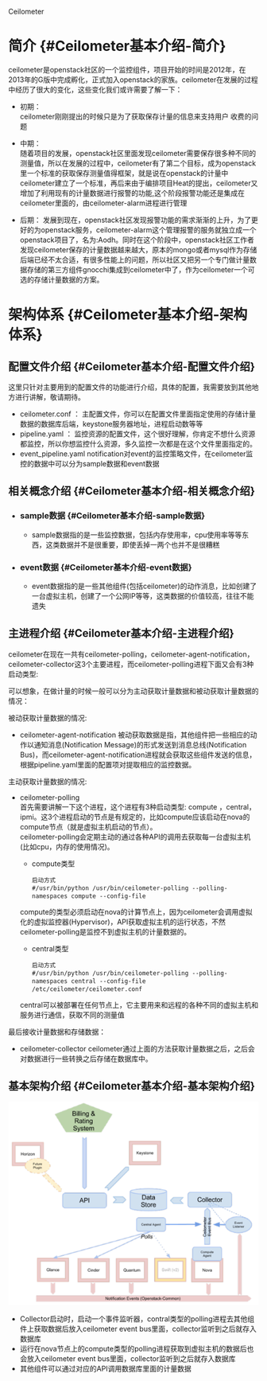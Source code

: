 Ceilometer

# **简介** {#Ceilometer基本介绍-简介}

ceilometer是openstack社区的一个监控组件，项目开始的时间是2012年，在2013年的G版中完成孵化，正式加入openstack的家族。ceilometer在发展的过程中经历了很大的变化，这些变化我们或许需要了解一下：

* 初期：  
  ceilometer刚刚提出的时候只是为了获取保存计量的信息来支持用户 收费的问题

* 中期：  
  随着项目的发展，openstack社区里面发现ceilometer需要保存很多种不同的测量值，所以在发展的过程中，ceilometer有了第二个目标，成为openstack里一个标准的获取保存测量值得框架，就是说在openstack的计量中ceilometer建立了一个标准，再后来由于编排项目Heat的提出，ceilometer又增加了利用现有的计量数据进行报警的功能,这个阶段报警功能还是集成在ceilometer里面的，由ceilometer-alarm进程进行管理

* 后期：
  发展到现在，openstack社区发现报警功能的需求渐渐的上升，为了更好的为openstack服务，ceilometer-alarm这个管理报警的服务就独立成一个openstack项目了，名为:Aodh。同时在这个阶段中，openstack社区工作者发现ceilometer保存的计量数据越来越大，原本的mongo或者mysql作为存储后端已经不太合适，有很多性能上的问题，所以社区又把另一个专门做计量数据存储的第三方组件gnocchi集成到ceilometer中了，作为ceilometer一个可选的存储计量数据的方案。

# **架构体系** {#Ceilometer基本介绍-架构体系}

## **配置文件介绍** {#Ceilometer基本介绍-配置文件介绍}

这里只针对主要用到的配置文件的功能进行介绍，具体的配置，我需要放到其他地方进行讲解，敬请期待。

* ceilometer.conf ：
  主配置文件，你可以在配置文件里面指定使用的存储计量数据的数据库后端，keystone服务器地址，进程启动数等等
* pipeline.yaml ：
  监控资源的配置文件，这个很好理解，你肯定不想什么资源都监控，所以你想监控什么资源，多久监控一次都是在这个文件里面指定的。
* event\_pipeline.yaml
  notification对event的监控策略文件，在ceilometer监控的数据中可以分为sample数据和event数据

## **相关概念介绍** {#Ceilometer基本介绍-相关概念介绍}

* ### **sample数据** {#Ceilometer基本介绍-sample数据}

  * sample数据指的是一些监控数据，包括内存使用率，cpu使用率等等东西，这类数据并不是很重要，即使丢掉一两个也并不是很糟糕
* ### **event数据** {#Ceilometer基本介绍-event数据}

  * event数据指的是一些其他组件\(包括ceilometer\)的动作消息，比如创建了一台虚拟主机，创建了一个公网IP等等，这类数据的价值较高，往往不能遗失

## **主进程介绍** {#Ceilometer基本介绍-主进程介绍}

ceilometer在现在一共有ceilometer-polling，ceilometer-agent-notification，ceilometer-collector这3个主要进程，而ceilometer-polling进程下面又会有3种启动类型:

可以想象，在做计量的时候一般可以分为主动获取计量数据和被动获取计量数据的情况：

被动获取计量数据的情况:

* ceilometer-agent-notification
  被动获取数据是指，其他组件把一些相应的动作以通知消息\(Notification Message\)的形式发送到消息总线\(Notification Bus\)，而ceilometer-agent-notification进程就会获取这些组件发送的信息，根据pipeline.yaml里面的配置项对提取相应的监控数据。

主动获取计量数据的情况:

* ceilometer-polling  
  首先需要讲解一下这个进程，这个进程有3种启动类型: compute ，central，ipmi。这3个进程启动的节点是有规定的，比如compute应该启动在nova的compute节点（就是虚拟主机启动的节点）。  
  ceilometer-polling会定期主动的通过各种API的调用去获取每一台虚拟主机\(比如cpu，内存的使用情况\)。

  * compute类型

    ```
    启动方式
    #/usr/bin/python /usr/bin/ceilometer-polling --polling-namespaces compute --config-file
    ```

  compute的类型必须启动在nova的计算节点上，因为ceilometer会调用虚拟化的虚拟监控器\(Hypervisor\)，API获取虚拟主机的运行状态，不然ceilometer-polling是监控不到虚拟主机的计量数据的。

  * central类型

    ```
    启动方式
    #/usr/bin/python /usr/bin/ceilometer-polling --polling-namespaces central --config-file /etc/ceilometer/ceilometer.conf
    ```

  central可以被部署在任何节点上，它主要用来和远程的各种不同的虚拟主机和服务进行通信，获取不同的测量值

最后接收计量数据和存储数据：

* ceilometer-collector
  ceilometer通过上面的方法获取计量数据之后，之后会对数据进行一些转换之后存储在数据库中。

## **基本架构介绍** {#Ceilometer基本介绍-基本架构介绍}

![](/assets/ceilometer.png)

* Collector启动时，启动一个事件监听器，contral类型的polling进程去其他组件上获取数据后放入ceilometer event bus里面，collector监听到之后就存入数据库
* 运行在nova节点上的compute类型的polling进程获取到虚拟主机的数据后也会放入ceilometer event bus里面，collector监听到之后就存入数据库
* 其他组件可以通过对应的API调用数据库里面的计量数据




